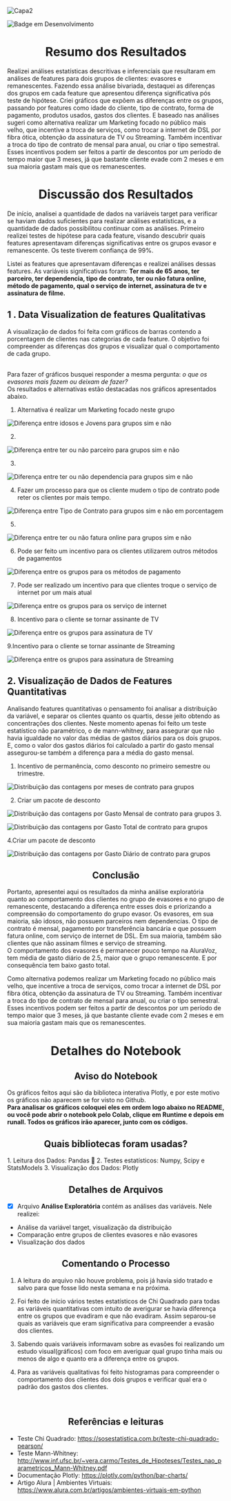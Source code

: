
![Capa2](https://user-images.githubusercontent.com/68445400/170519710-c8ad6c3e-e359-4465-b47c-a74ff6ec2a67.jpg)

![Badge em Desenvolvimento](https://img.shields.io/static/v1?label=STATUS&message=CONCLUIDO&color=<COLOR>)


<h1 align ="center">Resumo dos Resultados</h1>

Realizei análises estatísticas descritivas e inferenciais que resultaram em análises de features para dois grupos de clientes: evasores e remanescentes. Fazendo essa análise bivariada, destaquei as diferenças dos grupos em cada feature que apresentou diferença significativa pós teste de hipótese. Criei gráficos que expõem as diferenças entre os grupos, passando por features como idade do cliente, tipo de contrato, forma de pagamento, produtos usados, gastos dos clientes. E baseado nas análises sugeri como alternativa realizar um Marketing focado no público mais velho, que incentive a troca de serviços, como trocar a internet de DSL por fibra ótica, obtenção da assinatura de TV ou Streaming. Também incentivar a troca do tipo de contrato de mensal para anual, ou criar o tipo semestral. Esses incentivos podem ser feitos a partir de descontos por um período de tempo maior que 3 meses, já que bastante cliente evade com 2 meses e em sua maioria gastam mais que os remanescentes.


<h1 align ="center">Discussão dos Resultados</h1>

De início, analisei a quantidade de dados na variáveis target para verificar se haviam dados suficientes para realizar análises estatísticas, e a quantidade de dados possibilitou continuar com as análises. 
Primeiro realizei testes de hipótese para cada feature, visando descubrir quais features apresentavam diferenças significativas entre os grupos evasor e remanescente. Os teste tiverem confiança de 99%.

Listei as features que apresentavam diferenças e realizei análises dessas features. As variáveis significativas foram: <b>Ter mais de 65 anos, ter parceiro, ter dependencia, tipo de contrato, ter ou não fatura online, método de pagamento, qual o serviço de internet, assinatura de tv e assinatura de filme.</b>


<h2 align= "Left"> 1 . Data Visualization de features Qualitativas</h2>

A visualização de dados foi feita com gráficos de barras contendo a porcentagem de clientes nas categorias de cada feature. O objetivo foi compreender as diferenças dos grupos e visualizar qual o comportamento de cada grupo. 

  <br> Para fazer of gráficos busquei responder a mesma pergunta: <i>o que os evasores mais fazem ou deixam de fazer?</i><br>Os resultados e alternativas estão destacadas nos gráficos apresentados abaixo.

<div align= "left">
  
1. Alternativa é realizar um Marketing focado neste grupo

![Diferença entre idosos e Jovens para grupos sim e não](https://github.com/KaueAbbe/Challenge_ChurnRate/assets/68445400/b082e54a-b93e-4a72-ab35-62428d98935e)
  
2.

![Diferença entre ter ou não parceiro para grupos sim e não](https://github.com/KaueAbbe/Challenge_ChurnRate/assets/68445400/07109b88-ce81-4c2f-9633-7b10456c0ed4)
  
3.
![Diferença entre ter ou não dependencia para grupos sim e não](https://github.com/KaueAbbe/Challenge_ChurnRate/assets/68445400/19e5a970-d62d-4dc1-9f69-822bf74726c7)

  
4. Fazer um processo para que os cliente mudem o tipo de contrato pode reter os clientes por mais tempo.

![Diferença entre Tipo de Contrato para grupos sim e não em porcentagem](https://github.com/KaueAbbe/Challenge_ChurnRate/assets/68445400/c9f9ab3e-298a-435c-a636-db6b5ca0418f)
  
5.
![Diferença entre ter ou não fatura online para grupos sim e não](https://github.com/KaueAbbe/Challenge_ChurnRate/assets/68445400/a89f0a36-7992-42bc-bc6f-6d60e3639105)

  
6. Pode ser feito um incentivo para os clientes utilizarem outros métodos de pagamentos

![Diferença entre os grupos para os métodos de pagamento](https://github.com/KaueAbbe/Challenge_ChurnRate/assets/68445400/ab5c8df1-7a23-497e-8525-8b9bbf8e13a9)

  
7. Pode ser realizado um incentivo para que clientes troque o serviço de internet por um mais atual

![Diferença entre os grupos para os serviço de internet](https://github.com/KaueAbbe/Challenge_ChurnRate/assets/68445400/4c7703e5-9057-4881-84c8-d5248020628c)

8. Incentivo para o cliente se tornar assinante de TV

![Diferença entre os grupos para assinatura de TV](https://github.com/KaueAbbe/Challenge_ChurnRate/assets/68445400/bdc9a774-d360-474c-8925-643bc84f87d5)

  
9.Incentivo para o cliente se tornar assinante de Streaming

![Diferença entre os grupos para assinatura de Streaming](https://github.com/KaueAbbe/Challenge_ChurnRate/assets/68445400/f6d5560e-e81e-48cc-bd75-d8fd8a53e139)
  
</div>


<h2 align= "Left"> 2. Visualização de Dados de Features Quantitativas</h2>

Analisando features quantitativas o pensamento foi analisar a distribuição da variável, e separar os clientes quanto os quartis, desse jeito obtendo as concentrações dos clientes. Neste momento apenas foi feito um teste estatístico não paramétrico, o de mann-whitney, para assegurar que não havia igualdade no valor das médias de gastos diários para os dois grupos. E, como o valor dos gastos diários foi calculado a partir do gasto mensal assegurou-se também a diferença para a média do gasto mensal.

<div align = "left">
  
  1. Incentivo de permanência, como desconto no primeiro semestre ou trimestre.
  
  ![Distribuição das contagens por meses de contrato para grupos](https://github.com/KaueAbbe/Challenge_ChurnRate/assets/68445400/4dae9d42-4790-4e72-a04a-29b1753073e9)

  2. Criar um pacote de desconto
  
  ![Distribuição das contagens por Gasto Mensal de contrato para grupos](https://github.com/KaueAbbe/Challenge_ChurnRate/assets/68445400/4b188f32-ba24-4869-9851-0d3738d3ae57)
  3.
  
  ![Distribuição das contagens por Gasto Total de contrato para grupos](https://github.com/KaueAbbe/Challenge_ChurnRate/assets/68445400/914ab138-a538-4c5e-ab78-ff7befd12419)

  4.Criar um pacote de desconto
  
  ![Distribuição das contagens por Gasto Diário de contrato para grupos](https://github.com/KaueAbbe/Challenge_ChurnRate/assets/68445400/36c532e6-83de-4c6e-b034-30774c90617e)

  </div>

<h2 align= "Center">Conclusão</h2>

Portanto, apresentei aqui os resultados da minha análise exploratória quanto ao comportamento dos clientes no grupo de evasores e no grupo de remanescente, destacando
a diferença entre esses dois e priorizando a compreensão do comportamento do grupo evasor. Os evasores, em sua maioria, são idosos, não possuem parceiros nem dependencias. O tipo de contrato é mensal, pagamento por transferência bancária e que possuem fatura online, com serviço de internet de DSL. Em sua maioria, também são clientes que não assinam filmes e serviço de streaming.<br> O comportamento dos evasores é permanecer pouco tempo na AluraVoz, tem média de gasto diário de 2.5, maior que o grupo remanescente. E por consequência tem baixo gasto total.

Como alternativa podemos realizar um Marketing focado no público mais velho, que incentive a troca de serviços, como trocar a internet de DSL por fibra ótica, obtenção da assinatura de TV ou Streaming. Também incentivar a troca do tipo de contrato de mensal para anual, ou criar o tipo semestral. Esses incentivos podem ser feitos a partir de descontos por um período de tempo maior que 3 meses, já que bastante cliente evade com 2 meses e em sua maioria gastam mais que os remanescentes.


<h1 align ="center">Detalhes do Notebook</h1>

<h2 align ="center">Aviso do Notebook</h2>
Os gráficos feitos aqui são da biblioteca interativa Plotly, e por este motivo os gráficos não aparecem se for visto no Github.<br> 
<b>Para analisar os gráficos coloquei eles em ordem logo abaixo no README, ou você pode abrir o notebook pelo Colab, clique em Runtime e depois em runall. Todos os gráficos irão aparecer, junto com os códigos.</b>

<h2 align ="center"> Quais bibliotecas foram usadas?</h2>
1. Leitura dos Dados: Pandas 🐼
2. Testes estatísticos: Numpy, Scipy e StatsModels
3. Visualização dos Dados: Plotly

<h2 align ="center"> Detalhes de Arquivos</h2>

- [X]  Arquivo **Análise Exploratória** contém as análises das variáveis. Nele realizei:
* Análise da variável target, visualização da distribuição
* Comparação entre grupos de clientes evasores e não evasores
* Visualização dos dados

<h2 align ="center"> Comentando o Processo</h2>

1. A leitura do arquivo não houve problema, pois já havia sido tratado e salvo para que fosse lido nesta semana e na próxima.

2. Foi feito de início vários testes estatísticos de Chi Quadrado para todas as variáveis quantitativas com intuito de
averigurar se havia diferença entre os grupos que evadiram e que não evadiram. Assim separou-se quais as variáveis que eram significativa para 
compreender a evasão dos clientes.<br>

3. Sabendo quais variáveis informavam sobre as evasões foi realizando um estudo visual(gráficos) com foco em averiguar qual grupo tinha mais ou menos de algo e quanto era
a diferença entre os grupos.

4. Para as variáveis qualitativas foi feito histogramas para compreender o comportamento dos clientes dos dois grupos e verificar qual era 
o padrão dos gastos dos clientes.
<br>

<h2 align ="center">Referências e leituras</h2>

* Teste Chi Quadrado: https://sosestatistica.com.br/teste-chi-quadrado-pearson/
* Teste Mann-Whitney: http://www.inf.ufsc.br/~vera.carmo/Testes_de_Hipoteses/Testes_nao_parametricos_Mann-Whitney.pdf
* Documentação Plotly: https://plotly.com/python/bar-charts/
* Artigo Alura | Ambientes Virtuais: https://www.alura.com.br/artigos/ambientes-virtuais-em-python

